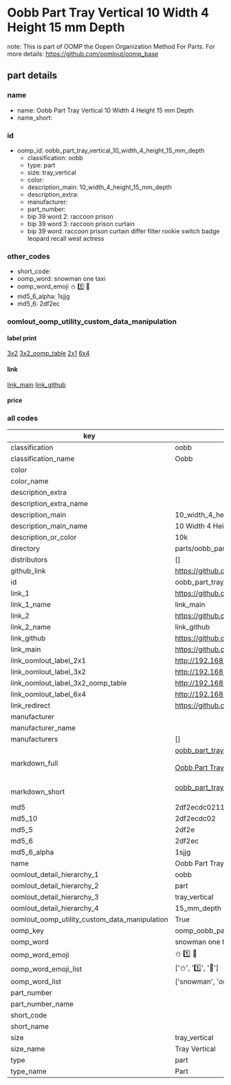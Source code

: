 # Oobb Part Tray Vertical 10 Width 4 Height 15 mm Depth  

note: This is part of OOMP the Oopen Organization Method For Parts. For more details: https://github.com/oomlout/oomp_base

##  part details
  







### name
* name: Oobb Part Tray Vertical 10 Width 4 Height 15 mm Depth
* name_short: 
### id
* oomp_id: oobb_part_tray_vertical_10_width_4_height_15_mm_depth
  * classification: oobb
  * type: part
  * size: tray_vertical
  * color: 
  * description_main: 10_width_4_height_15_mm_depth
  * description_extra: 
  * manufacturer: 
  * part_number: 
  * bip 39 word 2: raccoon prison
  * bip 39 word 3: raccoon prison curtain
  * bip 39 word: raccoon prison curtain differ filter rookie switch badge leopard recall west actress

### other_codes
* short_code: 
* oomp_word: snowman one taxi
* oomp_word_emoji :snowman: :one: :taxi:
* md5_6_alpha: 1sjjg
* md5_6: 2df2ec






### oomlout_oomp_utility_custom_data_manipulation
#### label print
[3x2](http://192.168.1.245:1112/?label=oomp%201sjjg)
[3x2_oomp_table](http://192.168.1.108:1112/?label=oomp%201sjjg)
[2x1](http://192.168.1.242:1112/?label=oomp%201sjjg)
[6x4](http://192.168.1.55:1112/?label=oomp%201sjjg)    

#### link

[link_main](https://github.com/oomlout/oomlout_oomp_version_1_messy/tree/main/parts/oobb_part_tray_vertical_10_width_4_height_15_mm_depth) [link_github](https://github.com/oomlout/oomlout_oomp_version_1_messy/tree/main/parts/oobb_part_tray_vertical_10_width_4_height_15_mm_depth)                             

#### price







### all codes 
| key | value |  
| --- | --- |  
| classification | oobb |  
| classification_name | Oobb |  
| color |  |  
| color_name |  |  
| description_extra |  |  
| description_extra_name |  |  
| description_main | 10_width_4_height_15_mm_depth |  
| description_main_name | 10 Width 4 Height 15 mm Depth |  
| description_or_color | 10k |  
| directory | parts/oobb_part_tray_vertical_10_width_4_height_15_mm_depth |  
| distributors | [] |  
| github_link | https://github.com/oomlout/oomlout_oomp_part_src/tree/main/parts/oobb_part_tray_vertical_10_width_4_height_15_mm_depth |  
| id | oobb_part_tray_vertical_10_width_4_height_15_mm_depth |  
| link_1 | https://github.com/oomlout/oomlout_oomp_version_1_messy/tree/main/parts/oobb_part_tray_vertical_10_width_4_height_15_mm_depth |  
| link_1_name | link_main |  
| link_2 | https://github.com/oomlout/oomlout_oomp_version_1_messy/tree/main/parts/oobb_part_tray_vertical_10_width_4_height_15_mm_depth |  
| link_2_name | link_github |  
| link_github | https://github.com/oomlout/oomlout_oomp_version_1_messy/tree/main/parts/oobb_part_tray_vertical_10_width_4_height_15_mm_depth |  
| link_main | https://github.com/oomlout/oomlout_oomp_version_1_messy/tree/main/parts/oobb_part_tray_vertical_10_width_4_height_15_mm_depth |  
| link_oomlout_label_2x1 | http://192.168.1.242:1112/?label=oomp%201sjjg |  
| link_oomlout_label_3x2 | http://192.168.1.245:1112/?label=oomp%201sjjg |  
| link_oomlout_label_3x2_oomp_table | http://192.168.1.108:1112/?label=oomp%201sjjg |  
| link_oomlout_label_6x4 | http://192.168.1.55:1112/?label=oomp%201sjjg |  
| link_redirect | https://github.com/oomlout/oomlout_oomp_version_1_messy/tree/main/parts/oobb_part_tray_vertical_10_width_4_height_15_mm_depth |  
| manufacturer |  |  
| manufacturer_name |  |  
| manufacturers | [] |  
| markdown_full | [oobb_part_tray_vertical_10_width_4_height_15_mm_depth](none)<br>[](none)<br>[Oobb Part Tray Vertical 10 Width 4 Height 15 Mm Depth](none)<br><br> |  
| markdown_short | [oobb_part_tray_vertical_10_width_4_height_15_mm_depth](none)<br><br> |  
| md5 | 2df2ecdc02117b86ef2b33dc6c6ac582 |  
| md5_10 | 2df2ecdc02 |  
| md5_5 | 2df2e |  
| md5_6 | 2df2ec |  
| md5_6_alpha | 1sjjg |  
| name | Oobb Part Tray Vertical 10 Width 4 Height 15 mm Depth |  
| oomlout_detail_hierarchy_1 | oobb |  
| oomlout_detail_hierarchy_2 | part |  
| oomlout_detail_hierarchy_3 | tray_vertical |  
| oomlout_detail_hierarchy_4 | 15_mm_depth |  
| oomlout_oomp_utility_custom_data_manipulation | True |  
| oomp_key | oomp_oobb_part_tray_vertical_10_width_4_height_15_mm_depth |  
| oomp_word | snowman one taxi |  
| oomp_word_emoji | :snowman: :one: :taxi: |  
| oomp_word_emoji_list | [':snowman:', ':one:', ':taxi:'] |  
| oomp_word_list | ['snowman', 'one', 'taxi'] |  
| part_number |  |  
| part_number_name |  |  
| short_code |  |  
| short_name |  |  
| size | tray_vertical |  
| size_name | Tray Vertical |  
| type | part |  
| type_name | Part |  
